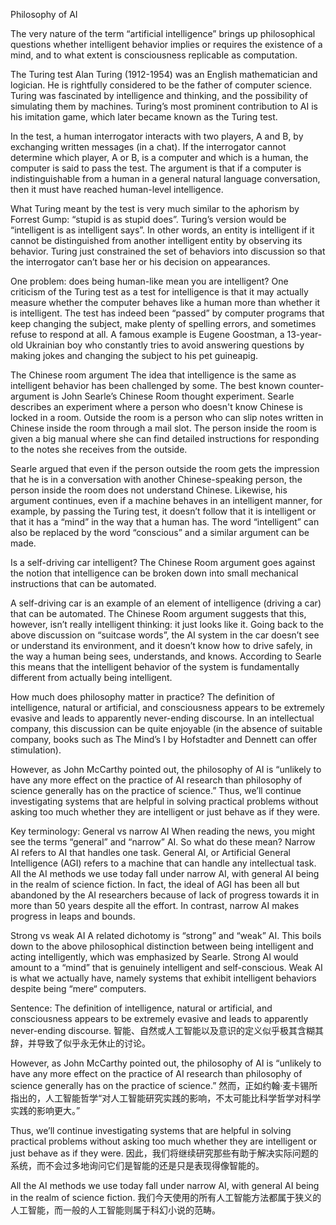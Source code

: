 Philosophy of AI

The very nature of the term “artificial intelligence” brings up philosophical questions whether intelligent behavior implies or requires the existence of a mind, and to what extent is consciousness replicable as computation.

The Turing test
Alan Turing (1912-1954) was an English mathematician and logician. He is rightfully considered to be the father of computer science. Turing was fascinated by intelligence and thinking, and the possibility of simulating them by machines. Turing’s most prominent contribution to AI is his imitation game, which later became known as the Turing test.

In the test, a human interrogator interacts with two players, A and B, by exchanging written messages (in a chat). If the interrogator cannot determine which player, A or B, is a computer and which is a human, the computer is said to pass the test. The argument is that if a computer is indistinguishable from a human in a general natural language conversation, then it must have reached human-level intelligence.

What Turing meant by the test is very much similar to the aphorism by Forrest Gump: “stupid is as stupid does”. Turing’s version would be “intelligent is as intelligent says”. In other words, an entity is intelligent if it cannot be distinguished from another intelligent entity by observing its behavior. Turing just constrained the set of behaviors into discussion so that the interrogator can’t base her or his decision on appearances.

One problem: does being human-like mean you are intelligent?
One criticism of the Turing test as a test for intelligence is that it may actually measure whether the computer behaves like a human more than whether it is intelligent. The test has indeed been “passed” by computer programs that keep changing the subject, make plenty of spelling errors, and sometimes refuse to respond at all. A famous example is Eugene Goostman, a 13-year-old Ukrainian boy who constantly tries to avoid answering questions by making jokes and changing the subject to his pet guineapig.

The Chinese room argument
The idea that intelligence is the same as intelligent behavior has been challenged by some. The best known counter-argument is John Searle’s Chinese Room thought experiment. Searle describes an experiment where a person who doesn't know Chinese is locked in a room. Outside the room is a person who can slip notes written in Chinese inside the room through a mail slot. The person inside the room is given a big manual where she can find detailed instructions for responding to the notes she receives from the outside.

Searle argued that even if the person outside the room gets the impression that he is in a conversation with another Chinese-speaking person, the person inside the room does not understand Chinese. Likewise, his argument continues, even if a machine behaves in an intelligent manner, for example, by passing the Turing test, it doesn’t follow that it is intelligent or that it has a “mind” in the way that a human has. The word “intelligent” can also be replaced by the word “conscious” and a similar argument can be made.

Is a self-driving car intelligent?
The Chinese Room argument goes against the notion that intelligence can be broken down into small mechanical instructions that can be automated.

A self-driving car is an example of an element of intelligence (driving a car) that can be automated. The Chinese Room argument suggests that this, however, isn’t really intelligent thinking: it just looks like it. Going back to the above discussion on “suitcase words”, the AI system in the car doesn’t see or understand its environment, and it doesn’t know how to drive safely, in the way a human being sees, understands, and knows. According to Searle this means that the intelligent behavior of the system is fundamentally different from actually being intelligent.

How much does philosophy matter in practice?
The definition of intelligence, natural or artificial, and consciousness appears to be extremely evasive and leads to apparently never-ending discourse. In an intellectual company, this discussion can be quite enjoyable (in the absence of suitable company, books such as The Mind’s I by Hofstadter and Dennett can offer stimulation).

However, as John McCarthy pointed out, the philosophy of AI is “unlikely to have any more effect on the practice of AI research than philosophy of science generally has on the practice of science.” Thus, we’ll continue investigating systems that are helpful in solving practical problems without asking too much whether they are intelligent or just behave as if they were.

Key terminology:
General vs narrow AI
When reading the news, you might see the terms “general” and “narrow” AI. So what do these mean? Narrow AI refers to AI that handles one task. General AI, or Artificial General Intelligence (AGI) refers to a machine that can handle any intellectual task. All the AI methods we use today fall under narrow AI, with general AI being in the realm of science fiction. In fact, the ideal of AGI has been all but abandoned by the AI researchers because of lack of progress towards it in more than 50 years despite all the effort. In contrast, narrow AI makes progress in leaps and bounds.

Strong vs weak AI
A related dichotomy is “strong” and “weak” AI. This boils down to the above philosophical distinction between being intelligent and acting intelligently, which was emphasized by Searle. Strong AI would amount to a “mind” that is genuinely intelligent and self-conscious. Weak AI is what we actually have, namely systems that exhibit intelligent behaviors despite being “mere“ computers.

Sentence:
The definition of intelligence, natural or artificial, and consciousness appears to be extremely evasive and leads to apparently never-ending discourse.
智能、自然或人工智能以及意识的定义似乎极其含糊其辞，并导致了似乎永无休止的讨论。

However, as John McCarthy pointed out, the philosophy of AI is “unlikely to have any more effect on the practice of AI research than philosophy of science generally has on the practice of science.”
然而，正如约翰·麦卡锡所指出的，人工智能哲学“对人工智能研究实践的影响，不太可能比科学哲学对科学实践的影响更大。”

Thus, we’ll continue investigating systems that are helpful in solving practical problems without asking too much whether they are intelligent or just behave as if they were.
因此，我们将继续研究那些有助于解决实际问题的系统，而不会过多地询问它们是智能的还是只是表现得像智能的。

All the AI methods we use today fall under narrow AI, with general AI being in the realm of science fiction.
我们今天使用的所有人工智能方法都属于狭义的人工智能，而一般的人工智能则属于科幻小说的范畴。